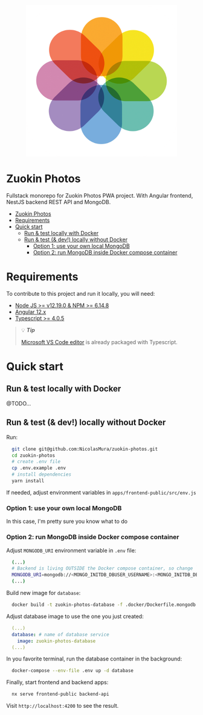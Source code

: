 <!-- markdownlint-disable MD033 -->
<!-- markdownlint-disable MD041 -->
<p align="center">
  <a href="https://campaign-test.nicolasmura.com" target="_blank">
    <img alt="Campaign test image" src="./apps/frontend-public/src/assets/icons/favicon.ico" width="400" />
  </a>
</p>

# Zuokin Photos

Fullstack monorepo for Zuokin Photos PWA project. With Angular frontend, NestJS backend REST API and MongoDB.

- [Zuokin Photos](#zuokin-photos)
- [Requirements](#requirements)
- [Quick start](#quick-start)
  - [Run & test locally with Docker](#run--test-locally-with-docker)
  - [Run & test (& dev!) locally without Docker](#run--test--dev-locally-without-docker)
    - [Option 1: use your own local MongoDB](#option-1-use-your-own-local-mongodb)
    - [Option 2: run MongoDB inside Docker compose container](#option-2-run-mongodb-inside-docker-compose-container)

# Requirements

To contribute to this project and run it locally, you will need:

- [Node JS >= v12.19.0 & NPM >= 6.14.8](https://nodejs.org/en)
- [Angular 12.x](https://angular.io)
- [Typescript >= 4.0.5](https://www.typescriptlang.org)

> :bulb: **_Tip_**
>
> [Microsoft VS Code editor](https://code.visualstudio.com/) is already packaged with Typescript.

# Quick start

## Run & test locally with Docker

@TODO...

## Run & test (& dev!) locally without Docker

Run:

```bash
  git clone git@github.com:NicolasMura/zuokin-photos.git
  cd zuokin-photos
  # create .env file
  cp .env.example .env
  # install dependencies
  yarn install
```

If needed, adjust environment variables in `apps/frontend-public/src/env.js`

### Option 1: use your own local MongoDB

In this case, I'm pretty sure you know what to do

### Option 2: run MongoDB inside Docker compose container

Adjust `MONGODB_URI` environment variable in `.env` file:

```bash
  (...)
  # Backend is living OUTSIDE the Docker compose container, so change `database` to `localhost`
  MONGODB_URI=mongodb://<MONGO_INITDB_DBUSER_USERNAME>:<MONGO_INITDB_DBUSER_PASSWORD>@localhost:<MONGODB_PORT>/
  (...)
```

Build new image for `database`:

```bash
  docker build -t zuokin-photos-database -f .docker/Dockerfile.mongodb .
```

Adjust database image to use the one you just created:

```yml
  (...)
  database: # name of database service
    image: zuokin-photos-database
  (...)
```

In you favorite terminal, run the database container in the background:

```bash
  docker-compose --env-file .env up -d database
```

Finally, start frontend and backend apps:

```bash
  nx serve frontend-public backend-api
```

Visit `http://localhost:4200` to see the result.
